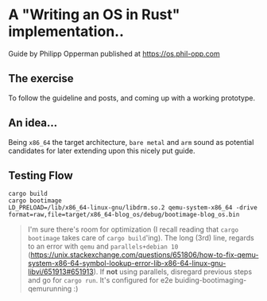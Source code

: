 # A "Writing an OS in Rust" implementation..
Guide by Philipp Opperman published at https://os.phil-opp.com

## The exercise
To follow the guideline and posts, and coming up with a working prototype.

## An idea...
Being `x86_64` the target architecture, `bare metal` and `arm` sound as potential candidates for later extending upon this nicely put guide.

## Testing Flow

```
cargo build
cargo bootimage
LD_PRELOAD=/lib/x86_64-linux-gnu/libdrm.so.2 qemu-system-x86_64 -drive format=raw,file=target/x86_64-blog_os/debug/bootimage-blog_os.bin
```

> I'm sure there's room for optimization (I recall reading that `cargo bootimage` takes care of `cargo build`'ing). The long (3rd) line, regards to an error with `qemu` and `parallels+debian 10` (https://unix.stackexchange.com/questions/651806/how-to-fix-qemu-system-x86-64-symbol-lookup-error-lib-x86-64-linux-gnu-libvi/651913#651913). If **not** using parallels, disregard previous steps and go for `cargo run`. It's configured for e2e buiding-bootimaging-qemurunning :)